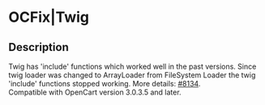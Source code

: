 #   OCFix|Twig

## Description
Twig has 'include' functions which worked well in the past versions. Since twig loader was changed to ArrayLoader from FileSystem Loader the twig 'include' functions stopped working. More details: [#8134](https://github.com/opencart/opencart/issues/8134).  
Compatible with OpenCart version 3.0.3.5 and later.
